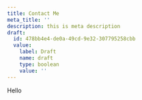 ```yaml
---
title: Contact Me
meta_title: ''
description: this is meta description
draft:
  id: 478bb4e4-de0a-49cd-9e32-307795258cbb
  value:
    label: Draft
    name: draft
    type: boolean
    value: ''
---
```

Hello
